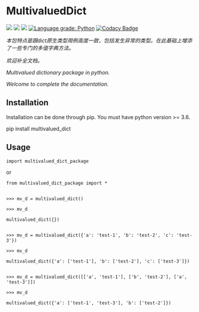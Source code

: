 # MultivaluedDict
<img src="https://scrutinizer-ci.com/g/fsssosei/MultivaluedDict/badges/quality-score.png?b=master" /> <img src="https://scrutinizer-ci.com/g/fsssosei/MultivaluedDict/badges/build.png?b=master" /> <img src="https://scrutinizer-ci.com/g/fsssosei/MultivaluedDict/badges/code-intelligence.svg?b=master" /> [![Language grade: Python](https://img.shields.io/lgtm/grade/python/g/fsssosei/MultivaluedDict.svg?logo=lgtm&logoWidth=18)](https://lgtm.com/projects/g/fsssosei/MultivaluedDict/context:python) [![Codacy Badge](https://api.codacy.com/project/badge/Grade/a486aacc36da4dea8016136bd0f52d5f)](https://www.codacy.com/app/fsssosei/MultivaluedDict?utm_source=github.com&amp;utm_medium=referral&amp;utm_content=fsssosei/MultivaluedDict&amp;utm_campaign=Badge_Grade)

*本包特点是跟dict原生类型用例高度一致，包括发生异常的类型。在此基础上增添了一些专门的多值字典方法。*

*欢迎补全文档。*

*Multivalued dictionary package in python.* 

*Welcome to complete the documentation.*

## Installation

Installation can be done through pip. You must have python version >= 3.6.

pip install multivalued_dict

## Usage

<pre><code>import multivalued_dict_package</code></pre>

or

<pre><code>from multivalued_dict_package import *</code></pre>


<pre><code>
>>> mv_d = multivalued_dict()

>>> mv_d

multivalued_dict({})


>>> mv_d = multivalued_dict({'a': 'test-1', 'b': 'test-2', 'c': 'test-3'})

>>> mv_d

multivalued_dict({'a': ['test-1'], 'b': ['test-2'], 'c': ['test-3']})


>>> mv_d = multivalued_dict([['a', 'test-1'], ['b', 'test-2'], ['a', 'test-3']])

>>> mv_d

multivalued_dict({'a': ['test-1', 'test-3'], 'b': ['test-2']})
</code></pre>
